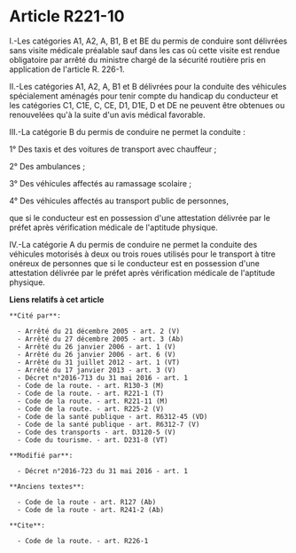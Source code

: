 # Article R221-10

I.-Les catégories A1, A2, A, B1, B et BE  du permis de conduire sont délivrées sans visite médicale préalable sauf dans les
cas où cette visite est rendue obligatoire par arrêté du ministre chargé de la sécurité routière pris en application de
l'article R. 226-1. 

II.-Les catégories A1, A2, A, B1 et B délivrées pour la conduite des véhicules spécialement aménagés pour tenir compte du
handicap du conducteur et les catégories C1, C1E, C, CE, D1, D1E, D et DE  ne peuvent être obtenues ou renouvelées qu'à la
suite d'un avis médical favorable. 

III.-La catégorie B du permis de conduire ne permet la conduite : 

1° Des taxis et des voitures de transport avec chauffeur ; 

2° Des ambulances ; 

3° Des véhicules affectés au ramassage scolaire ; 

4° Des véhicules affectés au transport public de personnes, 

que si le conducteur est en possession d'une attestation délivrée par le préfet après vérification médicale de l'aptitude
physique. 

IV.-La catégorie A du permis de conduire ne permet la conduite des véhicules motorisés à deux ou trois roues utilisés pour le
transport à titre onéreux de personnes que si le conducteur est en possession d'une attestation délivrée par le préfet après
vérification médicale de l'aptitude physique.

**Liens relatifs à cet article**

	**Cité par**:

	  - Arrêté du 21 décembre 2005 - art. 2 (V)
	  - Arrêté du 27 décembre 2005 - art. 3 (Ab)
	  - Arrêté du 26 janvier 2006 - art. 1 (V)
	  - Arrêté du 26 janvier 2006 - art. 6 (V)
	  - Arrêté du 31 juillet 2012 - art. 1 (VT)
	  - Arrêté du 17 janvier 2013 - art. 3 (V)
	  - Décret n°2016-713 du 31 mai 2016 - art. 1
	  - Code de la route. - art. R130-3 (M)
	  - Code de la route. - art. R221-1 (T)
	  - Code de la route. - art. R221-11 (M)
	  - Code de la route. - art. R225-2 (V)
	  - Code de la santé publique - art. R6312-45 (VD)
	  - Code de la santé publique - art. R6312-7 (V)
	  - Code des transports - art. D3120-5 (V)
	  - Code du tourisme. - art. D231-8 (VT)

	**Modifié par**:

	  - Décret n°2016-723 du 31 mai 2016 - art. 1

	**Anciens textes**:

	  - Code de la route - art. R127 (Ab)
	  - Code de la route - art. R241-2 (Ab)

	**Cite**:

	  - Code de la route. - art. R226-1
